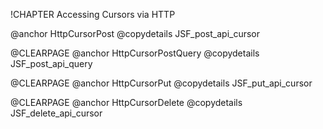 !CHAPTER Accessing Cursors via HTTP 

@anchor HttpCursorPost
@copydetails JSF_post_api_cursor

@CLEARPAGE
@anchor HttpCursorPostQuery
@copydetails JSF_post_api_query

@CLEARPAGE
@anchor HttpCursorPut
@copydetails JSF_put_api_cursor

@CLEARPAGE
@anchor HttpCursorDelete
@copydetails JSF_delete_api_cursor
